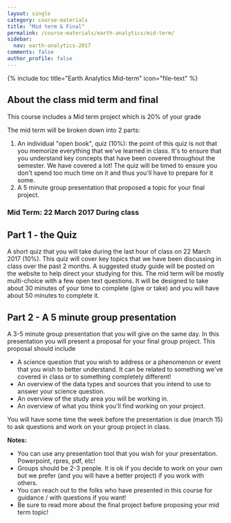 ```yaml
---
layout: single
category: course-materials
title: "Mid term & Final"
permalink: /course-materials/earth-analytics/mid-term/
sidebar:
  nav: earth-analytics-2017
comments: false
author_profile: false
---
```


{% include toc title="Earth Analytics Mid-term" icon="file-text" %}


<div class="notice--info" markdown="1">

## <i class="fa fa-ship" aria-hidden="true"></i> About the class mid term and final

This course includes a Mid term project which is 20% of your grade

The mid term will be broken down into 2 parts:

1. An individual "open book", quiz (10%): the point of this quiz is not that you memorize everything that we've learned in class. It's to ensure that you understand key concepts that have been covered throughout the semester. We have covered a lot! The quiz will be timed to ensure you don't spend too much time on it and thus you'll have to prepare for it some.
2. A 5 minute group presentation that proposed a topic for your final project.
</div>


### Mid Term: 22 March 2017 During class

## Part 1 - the Quiz

A short quiz that you will take during the last hour of class on 22 March 2017 (10%). This quiz will cover key topics that we have been discussing in class over the past 2 months. A suggested study guide will be posted on the website to help direct your studying for this. The mid term will be mostly multi-choice with a few open text questions. It will be designed to take about 30 minutes of your time to complete (give or take) and you will have about 50 minutes to complete it.

## Part 2 - A 5 minute group presentation

A 3-5 minute group presentation that you will give on the same day. In this presentation you will present a proposal for your final group project. This proposal should include
  * A science question that you wish to address or a phenomenon or event that you wish to better understand. It can be related to something we've covered in class or to something completely different!
  * An overview of the data types and sources that you intend to use to answer your science question.
  * An overview of the study area you will be working in.
  * An overview of what you think you'll find working on your project.

You will have some time the week before the presentation is due (march 15) to ask questions and work on your group project in class.

**Notes:**

* You can use any presentation tool that you wish for your presentation. Powerpoint, rpres, pdf, etc!
* Groups should be 2-3 people. It is ok if you decide to work on your own but we prefer (and you will have a better project) if you work with others.
* You can reach out to the folks who have presented in this course for guidance / with questions if you want!
* Be sure to read more about the final project before proposing your mid term topic!
